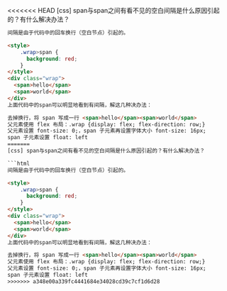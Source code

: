 <<<<<<< HEAD
[css] span与span之间有看不见的空白间隔是什么原因引起的？有什么解决办法？

```html
间隔是由于代码中的回车换行（空白节点）引起的。

<style>
    .wrap>span {
      background: red;
    }
</style>
<div class="wrap">
  <span>hello</span>
  <span>world</span>
</div>
上面代码中的span可以明显地看到有间隔，解这几种决办法：

去掉换行，将 span 写成一行 <span>hello</span><span>world</span>
父元素使用 flex 布局：.wrap {display: flex; flex-direction: row;}
父元素设置 font-size: 0;，span 子元素再设置字体大小 font-size: 16px;
span 子元素设置 float: left
=======
[css] span与span之间有看不见的空白间隔是什么原因引起的？有什么解决办法？

```html
间隔是由于代码中的回车换行（空白节点）引起的。

<style>
    .wrap>span {
      background: red;
    }
</style>
<div class="wrap">
  <span>hello</span>
  <span>world</span>
</div>
上面代码中的span可以明显地看到有间隔，解这几种决办法：

去掉换行，将 span 写成一行 <span>hello</span><span>world</span>
父元素使用 flex 布局：.wrap {display: flex; flex-direction: row;}
父元素设置 font-size: 0;，span 子元素再设置字体大小 font-size: 16px;
span 子元素设置 float: left
>>>>>>> a348e00a339fc4441684e34028cd39c7cf1d6d28
```